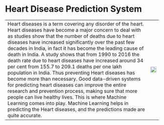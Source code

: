 # Heart Disease Prediction System
<table>
  <tr>
    <td>Heart diseases is a term covering any disorder of the heart. Heart diseases have become a major concern to deal with as studies show that the number of deaths due to heart diseases have increased significantly over the past few decades in India, in fact it has become the leading cause of death in India.
A study shows that from 1990 to 2016 the death rate due to heart diseases have increased around 34 per cent from 155.7 to 209.1 deaths per one lakh population in India.
Thus preventing Heart diseases has become more than necessary. Good data-driven systems for predicting heart diseases can improve the entire research and prevention process, making sure that more people can live healthy lives. This is where Machine Learning comes into play. Machine Learning helps in predicting the Heart diseases, and the predictions made are quite accurate.</td>
    <td><img src="https://user-images.githubusercontent.com/101894323/159929957-325046a9-b53b-497c-84d7-1c98df3ab71a.jpg" width="100%"</td>
   </tr>
</table>
